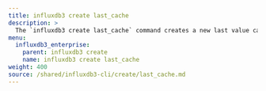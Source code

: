 ```yaml
---
title: influxdb3 create last_cache
description: >
  The `influxdb3 create last_cache` command creates a new last value cache.
menu:
  influxdb3_enterprise:
    parent: influxdb3 create
    name: influxdb3 create last_cache
weight: 400
source: /shared/influxdb3-cli/create/last_cache.md
---
```


<!--
The content of this file is at content/shared/influxdb3-cli/create/last_cache.md
-->
